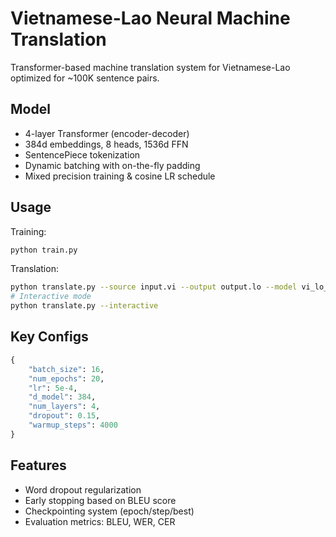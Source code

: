# Vietnamese-Lao Neural Machine Translation

Transformer-based machine translation system for Vietnamese-Lao optimized for ~100K sentence pairs.

## Model

- 4-layer Transformer (encoder-decoder)
- 384d embeddings, 8 heads, 1536d FFN
- SentencePiece tokenization
- Dynamic batching with on-the-fly padding
- Mixed precision training & cosine LR schedule


## Usage

Training:
```bash
python train.py
```

Translation:
```bash
python translate.py --source input.vi --output output.lo --model vi_lo_weights/tmodel_best.pt
# Interactive mode
python translate.py --interactive
```

## Key Configs

```python
{
    "batch_size": 16,
    "num_epochs": 20,
    "lr": 5e-4,
    "d_model": 384,
    "num_layers": 4,
    "dropout": 0.15,
    "warmup_steps": 4000
}
```

## Features

- Word dropout regularization
- Early stopping based on BLEU score
- Checkpointing system (epoch/step/best)
- Evaluation metrics: BLEU, WER, CER

